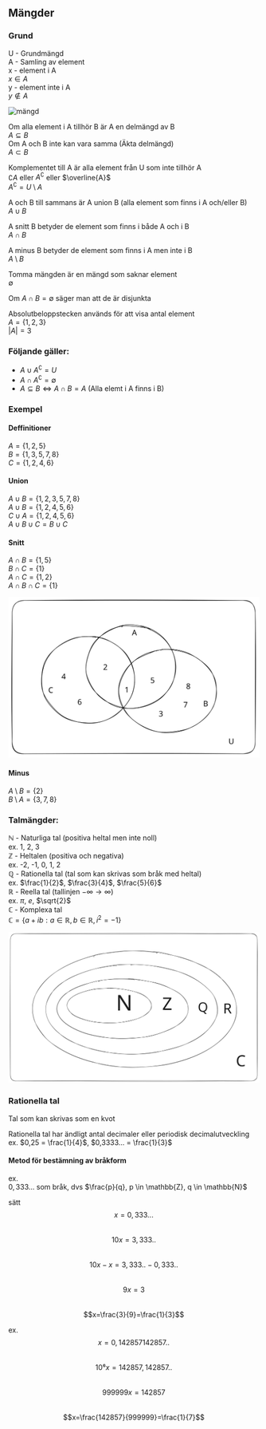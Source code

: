 ## Mängder

### Grund

U - Grundmängd  
A - Samling av element  
x - element i A  
	$x \in A$  
y - element inte i A  
	$y \not\in A$  

![mängd](/Excalidraw/Mänfd-grund.svg)


Om alla element i A tillhör B är A en delmängd av B  
	$A \subseteq B$  
Om A och B inte kan vara samma (Äkta delmängd)  
	$A \subset B$  

Komplementet till A är alla element från U som inte tillhör A  
	$\complement A$ eller $A^\complement$ eller $\overline{A}$  
	$A^\complement = U \setminus A$  

A och B till sammans är A union B (alla element som finns i A och/eller B)  
	$A \cup B$  

A snitt B betyder de element som finns i både A och i B  
	$A \cap B$  

A minus B betyder de element som finns i A men inte i B  
	$A \setminus B$  

Tomma mängden är en mängd som saknar element  
	$\emptyset$  

Om $A \cap B = \emptyset$ säger man att de är disjunkta  

Absolutbeloppstecken används för att visa antal element  
	$A=\{1,2,3\}$  
	$|A| = 3$  

### Följande gäller:  
- $A \cup A^{\complement}= U$  
- $A \cap A^{\complement}= \emptyset$  
- $A \subseteq B \Leftrightarrow A \cap B = A$ (Alla elemt i A finns i B)  

### Exempel  
#### Deffinitioner
$A = \{ 1, 2, 5 \}$  
$B = \{1, 3, 5, 7, 8\}$  
$C = \{1, 2, 4, 6\}$  

#### Union
$A \cup B = \{1, 2, 3, 5, 7, 8\}$  
$A \cup B = \{1,2,4,5,6\}$  
$C \cup A = \{1,2,4,5,6\}$  
$A \cup B \cup C = B \cup C$  

#### Snitt
$A \cap B = \{1,5\}$  
$B \cap C = \{1\}$  
$A \cap C = \{1,2\}$  
$A \cap B \cap C = \{1\}$  

![Snitt](/Excalidraw/Snitt.svg)
#### Minus
$A \setminus B = \{2\}$  
$B \setminus A = \{3,7,8\}$  

### Talmängder:  

$\mathbb{N}$ - Naturliga tal (positiva heltal men inte noll)  
	ex. 1, 2, 3  
$\mathbb{Z}$ - Heltalen (positiva och negativa)  
	ex. -2, -1, 0, 1, 2  
$\mathbb{Q}$ - Rationella tal (tal som kan skrivas som bråk med heltal)  
	ex. $\frac{1}{2}$, $\frac{3}{4}$, $\frac{5}{6}$  
$\mathbb{R}$ - Reella tal (tallinjen $-\infty \rightarrow \infty$)  
	ex. $\pi$, $e$, $\sqrt{2}$  
$\mathbb{C}$ - Komplexa tal  
	$\mathbb{C} = \{a+ib : a \in \mathbb{R}, b \in \mathbb{R}, i^2=-1 \}$  

![](/Excalidraw/Drawing-2023-08-29-10.20.30.excalidraw.svg)

### Rationella tal

Tal som kan skrivas som en kvot  

Rationella tal har ändligt antal decimaler eller periodisk decimalutveckling  
ex. $0,25 = \frac{1}{4}$, $0,3333... = \frac{1}{3}$  

#### Metod för bestämning av bråkform

ex.  
$0,333...$ som bråk, dvs $\frac{p}{q}, p \in \mathbb{Z}, q \in \mathbb{N}$  

sätt  
$$x=0,333...$$  
$$10x=3,333..$$  
$$10x-x=3,333..-0,333..$$  
$$9x=3$$  
$$x=\frac{3}{9}=\frac{1}{3}$$  

ex.  
$$x=0,142857142857..$$  
$$10⁶x=142857,142857..$$  
$$999999x=142857$$  
$$x=\frac{142857}{999999}=\frac{1}{7}$$  
